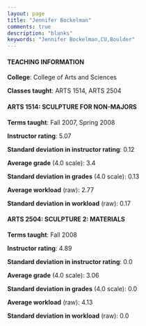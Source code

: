 ```yaml
---
layout: page
title: "Jennifer Bockelman" 
comments: true
description: "blanks"
keywords: "Jennifer Bockelman,CU,Boulder"
---
```

<head>
<script src="https://ajax.googleapis.com/ajax/libs/jquery/2.1.3/jquery.min.js"></script>
<script src="https://dl.dropboxusercontent.com/s/pc42nxpaw1ea4o9/highcharts.js?dl=0"></script>
<!-- <script src="../assets/js/highcharts.js"></script> -->
<style type="text/css">@font-face {
	font-family: "Bebas Neue";
	src: url(https://www.filehosting.org/file/details/544349/BebasNeue Regular.otf) format("opentype");
	}
	h1.Bebas { 
		font-family: "Bebas Neue", Verdana, Tahoma;
	}
</style>
</head>
	   
#### TEACHING INFORMATION

**College**: College of Arts and Sciences

**Classes taught**: ARTS 1514, ARTS 2504

#### ARTS 1514: SCULPTURE FOR NON-MAJORS

**Terms taught**: Fall 2007, Spring 2008

**Instructor rating**: 5.07

**Standard deviation in instructor rating**: 0.12

**Average grade** (4.0 scale): 3.4

**Standard deviation in grades** (4.0 scale): 0.13

**Average workload** (raw): 2.77

**Standard deviation in workload** (raw): 0.17

#### ARTS 2504: SCULPTURE 2: MATERIALS

**Terms taught**: Fall 2008

**Instructor rating**: 4.89

**Standard deviation in instructor rating**: 0.0

**Average grade** (4.0 scale): 3.06

**Standard deviation in grades** (4.0 scale): 0.0

**Average workload** (raw): 4.13

**Standard deviation in workload** (raw): 0.0

